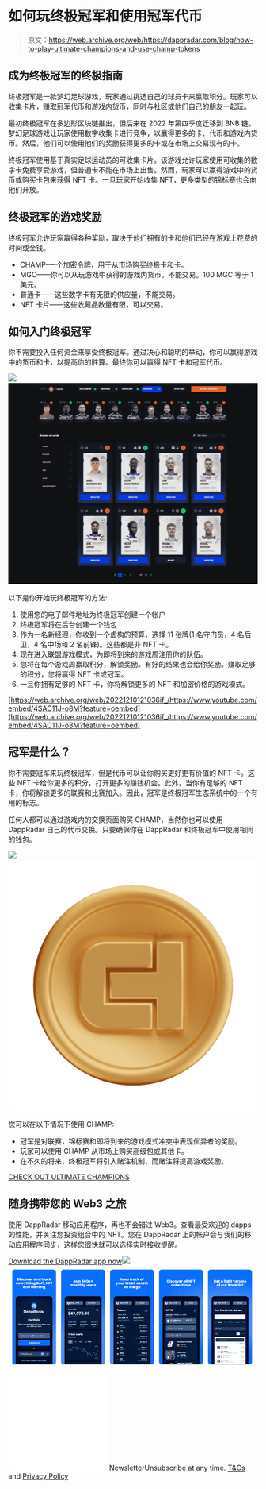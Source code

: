# 如何玩终极冠军和使用冠军代币

> 原文：<https://web.archive.org/web/https://dappradar.com/blog/how-to-play-ultimate-champions-and-use-champ-tokens>

## 成为终极冠军的终极指南

终极冠军是一款梦幻足球游戏，玩家通过挑选自己的球员卡来赢取积分。玩家可以收集卡片，赚取冠军代币和游戏内货币，同时与社区或他们自己的朋友一起玩。

最初终极冠军在多边形区块链推出，但后来在 2022 年第四季度迁移到 BNB 链。梦幻足球游戏让玩家使用数字收集卡进行竞争，以赢得更多的卡、代币和游戏内货币。然后，他们可以使用他们的奖励获得更多的卡或在市场上交易现有的卡。

终极冠军使用基于真实足球运动员的可收集卡片。该游戏允许玩家使用可收集的数字卡免费享受游戏，但普通卡不能在市场上出售。然而，玩家可以赢得游戏中的货币或购买卡包来获得 NFT 卡。一旦玩家开始收集 NFT，更多类型的锦标赛也会向他们开放。

## 终极冠军的游戏奖励

终极冠军允许玩家赢得各种奖励，取决于他们拥有的卡和他们已经在游戏上花费的时间或金钱。

*   CHAMP–一个加密令牌，用于从市场购买终极卡和卡。
*   MGC——你可以从玩游戏中获得的游戏内货币。不能交易。100 MGC 等于 1 美元。
*   普通卡——这些数字卡有无限的供应量，不能交易。
*   NFT 卡片——这些收藏品数量有限，可以交易。

## 如何入门终极冠军

你不需要投入任何资金来享受终极冠军。通过决心和聪明的举动，你可以赢得游戏中的货币和卡，以提高你的胜算。最终你可以赢得 NFT 卡和冠军代币。

![](img/2dde759c92cce328660ac3cb48da39cf.png)![DappRadar tracks Ultimate Champions](img/d05a59f62b24cddbc43bef4f26c660e8.png)

以下是你开始玩终极冠军的方法:

1.  使用您的电子邮件地址为终极冠军创建一个帐户
2.  终极冠军将在后台创建一个钱包
3.  作为一名新经理，你收到一个虚构的预算，选择 11 张牌(1 名守门员，4 名后卫，4 名中场和 2 名前锋)。这些都是非 NFT 卡。
4.  现在进入联盟游戏模式，为即将到来的游戏周注册你的队伍。
5.  您将在每个游戏周赢取积分，解锁奖励。有好的结果也会给你奖励。赚取足够的积分，您将赢得 NFT 卡或冠军。
6.  一旦你拥有足够的 NFT 卡，你将解锁更多的 NFT 和加密价格的游戏模式。

[https://web.archive.org/web/20221210121036if_/https://www.youtube.com/embed/4SAC11J-o8M?feature=oembed](https://web.archive.org/web/20221210121036if_/https://www.youtube.com/embed/4SAC11J-o8M?feature=oembed)

## 冠军是什么？

你不需要冠军来玩终极冠军，但是代币可以让你购买更好更有价值的 NFT 卡。这些 NFT 卡给你更多的积分，打开更多的赚钱机会。此外，当你有足够的 NFT 卡，你将解锁更多的联赛和比赛加入。因此，冠军是终极冠军生态系统中的一个有用的标志。

任何人都可以通过游戏内的交换页面购买 CHAMP，当然你也可以使用 DappRadar 自己的代币交换。只要确保你在 DappRadar 和终极冠军中使用相同的钱包。

![](img/a7da60b3c4ef2af6fb06a10d8a23447b.png)![DappRadar tracks Ultimate Champions and CHAMP](img/739a61ad86829740734acffa9f604e6d.png)

您可以在以下情况下使用 CHAMP:

*   冠军是对联赛，锦标赛和即将到来的游戏模式冲突中表现优异者的奖励。
*   玩家可以使用 CHAMP 从市场上购买高级包或其他卡。
*   在不久的将来，终极冠军将引入赌注机制，而赌注将提高游戏奖励。

[CHECK OUT ULTIMATE CHAMPIONS](https://web.archive.org/web/20221210121036/https://dappradar.com/multichain/games/ultimate-champions)

## 随身携带您的 Web3 之旅

使用 DappRadar 移动应用程序，再也不会错过 Web3。查看最受欢迎的 dapps 的性能，并关注您投资组合中的 NFT。您在 DappRadar 上的帐户会与我们的移动应用程序同步，这样您很快就可以选择实时接收提醒。

[Download the DappRadar app now](https://web.archive.org/web/20221210121036/https://dappradar.app.link/blog)[](https://web.archive.org/web/20221210121036/https://play.google.com/store/apps/details?id=com.portfolio.dappradar)[![](img/a3634373d68930c5d4e8a7fce618f91f.png)<picture>![](img/53e59466dd1574a089ed11a59d087af7.png)</picture>](https://web.archive.org/web/20221210121036/https://play.google.com/store/apps/details?id=com.portfolio.dappradar)![](img/6d5a4a2d609c56e1a5771717e54ba759.png) NewsletterUnsubscribe at any time. [T&Cs](https://web.archive.org/web/20221210121036/https://dappradar.com/terms) and [Privacy Policy](https://web.archive.org/web/20221210121036/https://dappradar.com/privacy-policy)